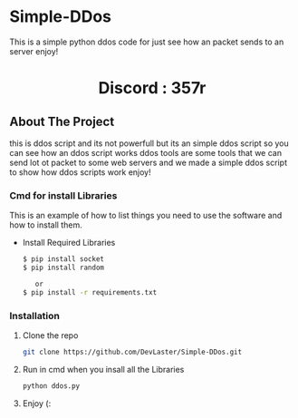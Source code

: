 # Simple-DDos
This is a simple python ddos code for just see how an packet sends to an server enjoy!


 <h1 align="center"> Discord : 357r</h1>
 

<!-- ABOUT THE PROJECT -->
## About The Project


this is ddos script and its not powerfull but its an simple ddos script so you can see how an ddos script works ddos tools are some tools
that we can send lot ot packet to some web servers and we made a simple ddos script to show how ddos scripts work enjoy!

 <!--Getting started -->

 ### Cmd for install Libraries

 This is an example of how to list things you need to use the software and how to install them.
* Install Required Libraries
  ```sh
  $ pip install socket
  $ pip install random

     or
  $ pip install -r requirements.txt

  ```

 ### Installation

1. Clone the repo
   ```sh
   git clone https://github.com/DevLaster/Simple-DDos.git
   
2. Run in cmd when you insall all the Libraries
   ```sh
   python ddos.py

3. Enjoy (:
